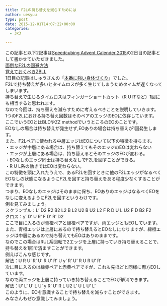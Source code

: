```yaml
---
title: F2Lの持ち替えを減らすためには
author: uesyuu
type: post
date: 2015-12-01T14:07:22+00:00
categories:
  - 3x3

---
```

この記事と以下2記事は[Speedcubing Advent Calender 2015][1]の2日目の記事として書かせていただきました。  
[面倒なF2Lの回避方法][2]  
[覚えておくべきZBLL][3]  
1日目の記事はしゅうさんの「[本番に強い身体づくり][4]」でした。  
F2Lで持ち替えが多いとタイムロスが多く生じてしまうためタイムが遅くなってしまいます。  
持ち替えで生じるタイムロスはフィンガーショートカット（R U R&#8217;など）1回にも相当すると思われます。  
なので今回は、持ち替えを減らすために考えるべきことを説明していきます。  
1つのF2Lにおける持ち替え回数はそのペアのエッジのEOに依存しています。  
ここでいうEOとはBLDやZZ methodでいうところのEOのことです。  
EOなしの場合は持ち替えが発生せず,EOありの場合は持ち替えが1回発生します。  
また、F2Lペアに使われる中層エッジはEOについて以下の特徴を持ちます。  
・エッジが中層にある場合は、持ち替えてもそのエッジのEOは変わらない  
・エッジが上層にある場合は、持ち替えるとそのエッジのEOが変わる。  
・EOなしのエッジ同士は持ち替えなしでF2Lを回すことができる。  
・R U L系の動きではEOは変わらない。  
この特徴を頭に入れたうえで、あるF2Lを回すときに他のF2LエッジがなるべくEOなしの状態になるようにF2Lを回すと持ち替えをある程度少なくすることができます。  
つまり、EOなしのエッジはそのままに保ち、EOありのエッジはなるべくEOをなしに変えるようにF2Lを回すというわけです。  
例を見てみましょう。  
スクランブル：L&#8217; D2 R2 B2 L2 B L2 U2 B U2 L2 F R D U L U2 F D B2 F2  
クロス：y&#8217; D&#8217; U R&#8217; F D&#8217; R&#8217; D2  
ここで目に入るのが青橙ペアと緑橙ペアですが、両エッジともEOしています。  
また、青橙エッジは上層にあるので持ち替えるとEOなしになりますが、緑橙エッジは中層にあるので持ち替えてもEOはありのままです。  
なのでこの場合はRUL系回転で2エッジを上層に持っていき持ち替えることで、持ち替えを1回で済ますことができます。  
例えばこんな感じです。  
解法：U R U&#8217; R&#8217; U&#8217; R U&#8217; R&#8217; U y&#8217; R&#8217; U&#8217; R U R U&#8217; R&#8217;  
次に目に入るのは緑赤ペアと赤黄ペアですが、これも先ほどと同様に両方EOしています。  
なので両エッジを上層に持っていき持ち替えることでEOが解消できます。  
解法：U&#8217; L&#8217; U&#8217; L U&#8217; y R&#8217; U&#8217; R L U2 L&#8217; U L U&#8217; L&#8217;  
このように、EOを意識することで持ち替えを減らすことができます。  
みなさんもぜひ意識してみましょう。

 [1]: http://www.adventar.org/calendars/823
 [2]: https://uesyuu.wordpress.com/2015/12/01/avoid-f2l-m1/
 [3]: https://uesyuu.wordpress.com/2015/12/01/these-zblls-should-be-learned/
 [4]: http://blog.livedoor.jp/minicube/archives/52204605.html